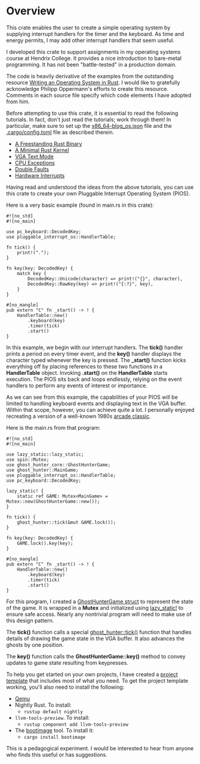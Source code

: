 # Overview

This crate enables the user to create a simple operating system by supplying interrupt handlers
for the timer and the keyboard. As time and energy permits, I may add other interrupt handlers
that seem useful.

I developed this crate to support assignments in my operating systems course at Hendrix
College. It provides a nice introduction to bare-metal programming. It has not been
"battle-tested" in a production domain.

The code is heavily derivative of the examples from the outstanding resource
[Writing an Operating System in Rust](https://os.phil-opp.com/). I would like to gratefully
acknowledge Philipp Oppermann's efforts to create this resource. Comments in each source file
specify which code elements I have adopted from him.

Before attempting to use this crate, it is essential to read the following tutorials. In fact,
don't just read the tutorials; work through them! In particular, make sure to set up the
[x86_64-blog_os.json](https://os.phil-opp.com/minimal-rust-kernel/) file and the
[.cargo/config.toml](https://os.phil-opp.com/minimal-rust-kernel/) file as described therein.
- [A Freestanding Rust Binary](https://os.phil-opp.com/freestanding-rust-binary/)
- [A Minimal Rust Kernel](https://os.phil-opp.com/minimal-rust-kernel/)
- [VGA Text Mode](https://os.phil-opp.com/vga-text-mode/)
- [CPU Exceptions](https://os.phil-opp.com/cpu-exceptions/)
- [Double Faults](https://os.phil-opp.com/double-fault-exceptions/)
- [Hardware Interrupts](https://os.phil-opp.com/hardware-interrupts/)

Having read and understood the ideas from the above tutorials, you can use this crate to create
your own Pluggable Interrupt Operating System (PIOS).

Here is a very basic example (found in main.rs in this crate):
```
#![no_std]
#![no_main]

use pc_keyboard::DecodedKey;
use pluggable_interrupt_os::HandlerTable;

fn tick() {
    print!(".");
}

fn key(key: DecodedKey) {
    match key {
        DecodedKey::Unicode(character) => print!("{}", character),
        DecodedKey::RawKey(key) => print!("{:?}", key),
    }
}

#[no_mangle]
pub extern "C" fn _start() -> ! {
    HandlerTable::new()
        .keyboard(key)
        .timer(tick)
        .start()
}
```

In this example, we begin with our interrupt handlers. The **tick()** handler prints a period
on every timer event, and the **key()** handler displays the character typed whenever the
key is pressed. The **_start()** function kicks everything off by placing references to these
two functions in a **HandlerTable** object. Invoking **.start()** on the **HandlerTable**
starts execution. The PIOS sits back and loops endlessly, relying on the event handlers to
perform any events of interest or importance.

As we can see from this example, the capabilities of your PIOS will be
limited to handling keyboard events and displaying text in the VGA buffer. Within that scope,
however, you can achieve quite a lot. I personally enjoyed recreating a version of a
well-known 1980s [arcade classic](https://github.com/gjf2a/ghost_hunter).

Here is the main.rs from that program:
```
#![no_std]
#![no_main]

use lazy_static::lazy_static;
use spin::Mutex;
use ghost_hunter_core::GhostHunterGame;
use ghost_hunter::MainGame;
use pluggable_interrupt_os::HandlerTable;
use pc_keyboard::DecodedKey;

lazy_static! {
    static ref GAME: Mutex<MainGame> = Mutex::new(GhostHunterGame::new());
}

fn tick() {
    ghost_hunter::tick(&mut GAME.lock());
}

fn key(key: DecodedKey) {
    GAME.lock().key(key);
}

#[no_mangle]
pub extern "C" fn _start() -> ! {
    HandlerTable::new()
        .keyboard(key)
        .timer(tick)
        .start()
}
```

For this program, I created a
[GhostHunterGame struct](https://github.com/gjf2a/ghost_hunter_core/blob/master/src/lib.rs)
to represent the state of the game. It is wrapped in a **Mutex** and initialized using
[lazy_static!](https://docs.rs/lazy_static/1.4.0/lazy_static/) to ensure safe access. Nearly
any nontrivial program will need to make use of this design pattern.

The **tick()** function calls a special
[ghost_hunter::tick()](https://github.com/gjf2a/ghost_hunter/blob/master/src/lib.rs) function
that handles details of drawing the game state in the VGA buffer. It also advances the ghosts
by one position.

The **key()** function calls the **GhostHunterGame::key()** method to convey updates to game
state resulting from keypresses.

To help you get started on your own projects, I have created a 
[project template](https://github.com/gjf2a/pluggable_interrupt_template) 
that includes most of what you need. To get the project template working, you'll 
also need to install the following:
* [Qemu](https://www.qemu.org/)
* Nightly Rust. To install:
    * `rustup default nightly`
* `llvm-tools-preview`. To install:
    * `rustup component add llvm-tools-preview`
* The [bootimage](https://github.com/rust-osdev/bootimage) tool. To install it:
    * `cargo install bootimage`

This is a pedagogical experiment. I would be interested to hear from anyone who
finds this useful or has suggestions.

